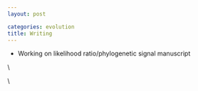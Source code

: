 ```yaml
---
layout: post

categories: evolution
title: Writing
---
```







 








-   Working on likelihood ratio/phylogenetic signal manuscript

\

\

